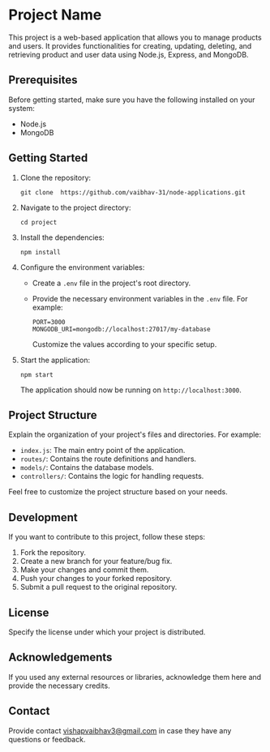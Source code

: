 # Project Name

This project is a web-based application that allows you to manage products and users. 
It provides functionalities for creating, updating, deleting, and retrieving product and user data using Node.js, Express, and MongoDB.

## Prerequisites

Before getting started, make sure you have the following installed on your system:

- Node.js
- MongoDB

## Getting Started

1. Clone the repository:

   ```shell
   git clone  https://github.com/vaibhav-31/node-applications.git
   ```

2. Navigate to the project directory:

   ```shell
   cd project
   ```

3. Install the dependencies:

   ```shell
   npm install
   ```

4. Configure the environment variables:

   - Create a `.env` file in the project's root directory.
   - Provide the necessary environment variables in the `.env` file. For example:

     ```plaintext
     PORT=3000
     MONGODB_URI=mongodb://localhost:27017/my-database
     ```

     Customize the values according to your specific setup.

5. Start the application:

   ```shell
   npm start
   ```

   The application should now be running on `http://localhost:3000`.

## Project Structure

Explain the organization of your project's files and directories. For example:

- `index.js`: The main entry point of the application.
- `routes/`: Contains the route definitions and handlers.
- `models/`: Contains the database models.
- `controllers/`: Contains the logic for handling requests.

Feel free to customize the project structure based on your needs.

## Development

If you want to contribute to this project, follow these steps:

1. Fork the repository.
2. Create a new branch for your feature/bug fix.
3. Make your changes and commit them.
4. Push your changes to your forked repository.
5. Submit a pull request to the original repository.

## License

Specify the license under which your project is distributed.

## Acknowledgements

If you used any external resources or libraries, acknowledge them here and provide the necessary credits.

## Contact

Provide contact vishapvaibhav3@gmail.com in case they have any questions or feedback.
